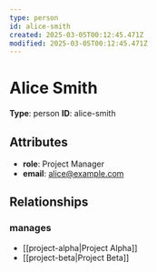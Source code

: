 ```yaml
---
type: person
id: alice-smith
created: 2025-03-05T00:12:45.471Z
modified: 2025-03-05T00:12:45.471Z
---
```


# Alice Smith

**Type**: person
**ID**: alice-smith

## Attributes

- **role**: Project Manager
- **email**: alice@example.com

## Relationships

### manages

- [[project-alpha|Project Alpha]]
- [[project-beta|Project Beta]]

